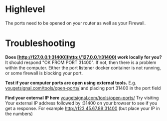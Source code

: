 # Highlevel

The ports need to be opened on your router as well as your Firewall.

# Troubleshooting

**Does [http://127.0.0.1:31400](http://127.0.0.1:31400) work locally for you?**
It should respond "OK FROM PORT 31400". If not, then there is a problem within the computer. Either the port listener docker container is not running, or some firewall is blocking your port. 

**Test if your computer ports are open using external tools.** 
E.g. [yougetsignal.com/tools/open-ports/](http://yougetsignal.com/tools/open-ports/) and placing port 31400 in the port field

**Find your external IP here** [yougetsignal.com/tools/open-ports/](http://yougetsignal.com/tools/open-ports/) 
Try visiting Your external IP address followed by :31400 on your browser to see if you get a response. For example http://123.45.67.89:31400 (but place your IP in the numbers)